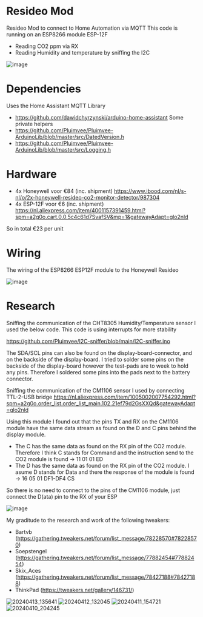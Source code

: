 # Resideo Mod
Resideo Mod to connect to Home Automation via MQTT 
This code is running on an ESP8266 module ESP-12F
- Reading CO2 ppm via RX
- Reading Humidity and temperature by sniffing the I2C

![image](https://github.com/Pluimvee/Resideo/assets/124380379/6a76a810-f088-4fe5-a577-e125a59cacdd)

# Dependencies
Uses the Home Assistant MQTT Library 
- https://github.com/dawidchyrzynski/arduino-home-assistant
Some private helpers
- https://github.com/Pluimvee/Pluimvee-ArduinoLib/blob/master/src/DatedVersion.h
- https://github.com/Pluimvee/Pluimvee-ArduinoLib/blob/master/src/Logging.h

# Hardware
- 4x Honeywell voor €84 (inc. shipment) https://www.ibood.com/nl/s-nl/o/2x-honeywell-resideo-co2-monitor-detector/987304
- 4x ESP-12F voor €6 (inc. shipment) https://nl.aliexpress.com/item/4001157391459.html?spm=a2g0o.cart.0.0.5c4c61d7SvafSV&mp=1&gatewayAdapt=glo2nld

So in total €23 per unit

# Wiring
The wiring of the ESP8266 ESP12F module to the Honeywell Resideo

![image](https://github.com/Pluimvee/Resideo/assets/124380379/e06723f1-a673-4f59-8667-7b77084dd7cb)

# Research
Sniffing the communication of the CHT8305 Humidity/Temperature sensor I used the below code. This code is using interrupts for more stability

https://github.com/Pluimvee/I2C-sniffer/blob/main/I2C-sniffer.ino

The SDA/SCL pins can also be found on the display-board-connector, and on the backside of the display-board. I tried to solder some pins on the backside of the display-board however the test-pads are to week to hold any pins. Therefore I soldered some pins into the pads next to the battery connector.

Sniffing the communication of the CM1106 sensor I used  by connecting TTL-2-USB bridge
https://nl.aliexpress.com/item/1005002007754292.html?spm=a2g0o.order_list.order_list_main.102.21ef79d2GsXXQd&gatewayAdapt=glo2nld

Using this module I  found out that the pins TX and RX on the CM1106 module have the same data stream as found on the D and C pins behind the display module. 
- The C has the same data as found on the RX pin of the CO2 module. Therefore I think C stands for Command and the instruction send to the CO2 module is found -> 11 01 01 ED
- The D has the same data as found on the RX pin of the CO2 module. I asume D stands for Data and there the response of the module is found -> 16 05 01 DF1-DF4 CS

So there is no need to connect to the pins of the CM1106 module, just connect the D(ata) pin to the RX of your ESP

![image](https://github.com/Pluimvee/Resideo/assets/124380379/266c5ccd-abe3-4957-84f4-51ea9856ff9a)

My graditude to the research and work of the following tweakers:
- Bartvb (https://gathering.tweakers.net/forum/list_message/78228570#78228570)
- Soepstengel (https://gathering.tweakers.net/forum/list_message/77882454#77882454)
- Skix_Aces (https://gathering.tweakers.net/forum/list_message/78427188#78427188)
- ThinkPad (https://tweakers.net/gallery/146731/)

 
![20240413_135641](https://github.com/Pluimvee/Resideo/assets/124380379/2ebb0d7c-32a8-4dca-b83b-b1bceb610ddd)
![20240412_132045](https://github.com/Pluimvee/Resideo/assets/124380379/a236c325-c32b-455f-8b65-0edd9c022154)
![20240411_154721](https://github.com/Pluimvee/Resideo/assets/124380379/951a8c7a-39ac-4cd2-afea-eef955254ee9)
![20240410_204245](https://github.com/Pluimvee/Resideo/assets/124380379/baf13532-3136-48af-aa4b-726a544452a0)
